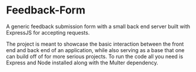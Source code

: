 # Feedback-Form
 A generic feedback submission form with a small back end server built with ExpressJS for accepting requests.
 
 The project is meant to showcase the basic interaction between the front end and back end of an application, while also serving as a base that one can build off of for more serious projects. To run the code all you need is Express and Node installed along with the Multer dependency.

